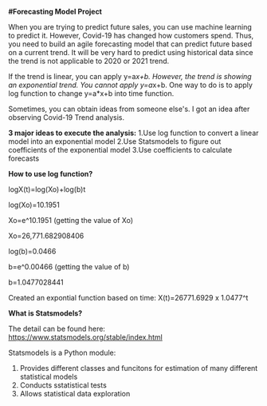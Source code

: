 **#Forecasting Model Project**

When you are trying to predict future sales, you can use machine learning to predict it. However, Covid-19 has changed how customers spend. 
Thus, you need to build an agile forecasting model that can predict future based on a current trend. It will be very hard to predict using historical data since the trend is not applicable to 2020 or 2021 trend. 

If the trend is linear, you can apply y=a*x+b. However, the trend is showing an exponential trend. You cannot apply y=a*x+b. 
One way to do is to apply log function to change y=a*x+b into time function. 

Sometimes, you can obtain ideas from someone else's. I got an idea after observing Covid-19 Trend analysis. 

**3 major ideas to execute the analysis:** 
  1.Use log function to convert a linear model into an exponential model 
  2.Use Statsmodels to figure out coefficients of the exponential model
  3.Use coefficients to calculate forecasts 
  
**How to use log function?**

logX(t)=log(Xo)+log(b)t

log(Xo)=10.1951

Xo=e^10.1951 (getting the value of Xo)

Xo=26,771.682908406

log(b)=0.0466

b=e^0.00466 (getting the value of b)

b=1.0477028441 

Created an expontial function based on time: X(t)=26771.6929 x 1.0477^t

**What is Statsmodels?**

The detail can be found here: https://www.statsmodels.org/stable/index.html

Statsmodels is a Python module:
  1. Provides different classes and funcitons for estimation of many different statistical models
  2. Conducts sstatistical tests
  3. Allows statistical data exploration 
